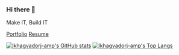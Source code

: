 ### Hi there 👋

Make IT, Build IT

[Portfolio]()
[Resume]()

[![lkhagvadorj-amp's GitHub stats](https://github-readme-stats.vercel.app/api?username=lkhagvadorj-amp)](https://github.com/lkhagvadorj-amp/github-readme-stats)
[![lkhagvadorj-amp's Top Langs](https://github-readme-stats.vercel.app/api/top-langs/?username=lkhagvadorj-amp&layout=compact)](https://github.com/lkhagvadorj-amp/github-readme-stats)
